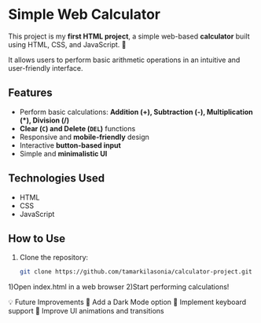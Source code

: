 # Simple Web Calculator

This project is my **first HTML project**, a simple web-based **calculator** built using HTML, CSS, and JavaScript. 🚀  

It allows users to perform basic arithmetic operations in an intuitive and user-friendly interface.  

## Features
- Perform basic calculations: **Addition (+), Subtraction (-), Multiplication (*), Division (/)**  
- **Clear (`C`) and Delete (`DEL`)** functions  
- Responsive and **mobile-friendly** design  
- Interactive **button-based input**  
- Simple and **minimalistic UI**  

## Technologies Used
- HTML 
- CSS
- JavaScript  


##  How to Use
1. Clone the repository:  
   ```bash
   git clone https://github.com/tamarkilasonia/calculator-project.git

1)Open index.html in a web browser
2)Start performing calculations!


💡 Future Improvements
🔹 Add a Dark Mode option
🔹 Implement keyboard support
🔹 Improve UI animations and transitions

